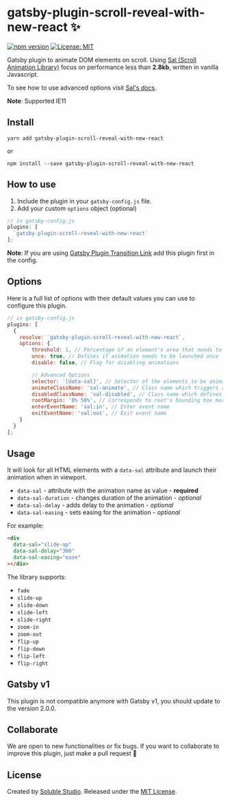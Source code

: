 # gatsby-plugin-scroll-reveal-with-new-react ✨

[![npm version](https://badge.fury.io/js/gatsby-plugin-scroll-reveal.svg)](https://badge.fury.io/js/gatsby-plugin-scroll-reveal) [![License: MIT](https://img.shields.io/badge/License-MIT-blue.svg)](https://github.com/solublestudio/gatsby-plugin-scroll-reveal/blob/master/LICENSE)

Gatsby plugin to animate DOM elements on scroll. Using [Sal (Scroll Animation Library)](https://mciastek.github.io/sal/) focus on performance less than **2.8kb**, written in vanilla Javascript.

To see how to use advanced options visit [Sal's docs](https://github.com/mciastek/sal).

**Note**: Supported IE11

## Install

`yarn add gatsby-plugin-scroll-reveal-with-new-react`

or

`npm install --save gatsby-plugin-scroll-reveal-with-new-react`

## How to use

1. Include the plugin in your `gatsby-config.js` file.
2. Add your custom `options` object (optional)

```javascript
// in gatsby-config.js
plugins: [
  `gatsby-plugin-scroll-reveal-with-new-react`
];
```

**Note**: If you are using [Gatsby Plugin Transition Link](https://www.gatsbyjs.org/packages/gatsby-plugin-transition-link/) add this plugin first in the config.

## Options

Here is a full list of options with their default values you can use to configure this plugin.

```javascript
// in gatsby-config.js
plugins: [
  {
    resolve: `gatsby-plugin-scroll-reveal-with-new-react`,
    options: {
        threshold: 1, // Percentage of an element's area that needs to be visible to launch animation
        once: true, // Defines if animation needs to be launched once
        disable: false, // Flag for disabling animations

        // Advanced Options
        selector: '[data-sal]', // Selector of the elements to be animated
        animateClassName: 'sal-animate', // Class name which triggers animation
        disabledClassName: 'sal-disabled', // Class name which defines the disabled state
        rootMargin: '0% 50%', // Corresponds to root's bounding box margin
        enterEventName: 'sal:in', // Enter event name
        exitEventName: 'sal:out', // Exit event name
    }
  }
];
```

## Usage

It will look for all HTML elements with a `data-sal` attribute and launch their animation when in viewport.

- `data-sal` - attribute with the animation name as value - **required**
- `data-sal-duration` - changes duration of the animation - *optional*
- `data-sal-delay` - adds delay to the animation - *optional*
- `data-sal-easing` - sets easing for the animation - *optional*

For example:
```html
<div
  data-sal="slide-up"
  data-sal-delay="300"
  data-sal-easing="ease"
></div>
```

The library supports:
- `fade`
- `slide-up`
- `slide-down`
- `slide-left`
- `slide-right`
- `zoom-in`
- `zoom-out`
- `flip-up`
- `flip-down`
- `flip-left`
- `flip-right`

## Gatsby v1

This plugin is not compatible anymore with Gatsby v1, you should update to the version 2.0.0.

## Collaborate

We are open to new functionalities or fix bugs. If you want to collaborate to improve this plugin, just make a pull request 🤗

## License

Created by [Soluble Studio](https://www.solublestudio.com/). Released under the [MIT License](https://github.com/dspears/gatsby-plugin-scroll-reveal/blob/master/LICENSE).
